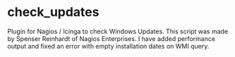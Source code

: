 # check_updates
Plugin for Nagios / Icinga to check Windows Updates.
This script was made by Spenser Reinhardt of Nagios Enterprises. I have added performance output and fixed an error with empty installation dates on WMI query.
